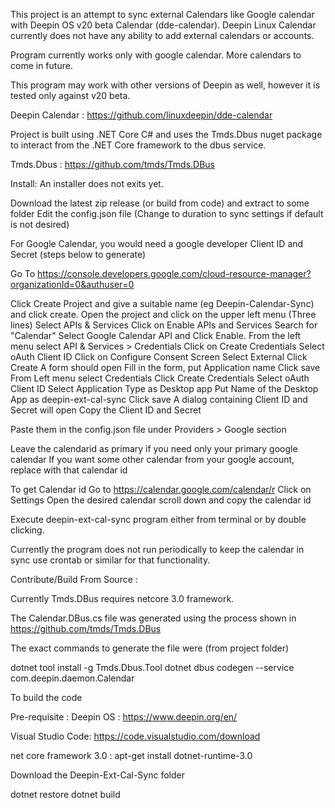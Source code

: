 This project is an attempt to sync external Calendars like Google calendar with Deepin OS v20 beta Calendar (dde-calendar).
Deepin Linux Calendar currently does not have any ability to add external calendars or accounts.

Program currently works only with google calendar. More calendars to come in future.

This program may work with other versions of Deepin as well, however it is tested only against v20 beta.

Deepin Calendar : https://github.com/linuxdeepin/dde-calendar

Project is built using .NET Core C# and uses the Tmds.Dbus nuget package to interact from the .NET Core framework to the dbus service.

Tmds.Dbus : https://github.com/tmds/Tmds.DBus

Install:
An installer does not exits yet.

Download the latest zip release (or build from code) and extract to some folder
Edit the config.json file (Change to duration to sync settings if default is not desired)

For Google Calendar, you would need a google developer Client ID and Secret (steps below to generate)

Go To
https://console.developers.google.com/cloud-resource-manager?organizationId=0&authuser=0

Click Create Project and give a suitable name (eg Deepin-Calendar-Sync) and click create.
Open the project and click on the upper left menu (Three lines)
Select APIs & Services
Click on Enable APIs and Services
Search for "Calendar"
Select Google Calendar API and Click Enable.
From the left menu select API & Services > Credentials
Click on Create Credentials
Select oAuth Client ID
Click on Configure Consent Screen
Select External
Click Create
A form should open
Fill in the form, put Application name
Click save
From Left menu select Credentials
Click Create Credentials
Select oAuth Client ID
Select Application Type as Desktop app
Put Name of the Desktop App as deepin-ext-cal-sync
Click save
A dialog containing Client ID and Secret will open
Copy the Client ID and Secret

Paste them in the config.json file under Providers > Google section

Leave the calendarid as primary if you need only your primary google calendar
If you want some other calendar from your google account, replace with that calendar id

To get Calendar id 
Go to https://calendar.google.com/calendar/r
Click on Settings
Open the desired calendar scroll down and copy the calendar id



Execute deepin-ext-cal-sync program either from terminal or by double clicking.

Currently the program does not run periodically to keep the calendar in sync
use crontab or similar for that functionality.


Contribute/Build From Source :

Currently Tmds.DBus requires netcore 3.0 framework.

The Calendar.DBus.cs file was generated using the process shown in 
https://github.com/tmds/Tmds.DBus

The exact commands to generate the file were (from project folder)

dotnet tool install -g Tmds.Dbus.Tool
dotnet dbus codegen --service com.deepin.daemon.Calendar

To build the code

Pre-requisite : 
Deepin OS : https://www.deepin.org/en/

Visual Studio Code: https://code.visualstudio.com/download

net core framework 3.0 : apt-get install dotnet-runtime-3.0

Download the Deepin-Ext-Cal-Sync folder

dotnet restore
dotnet build